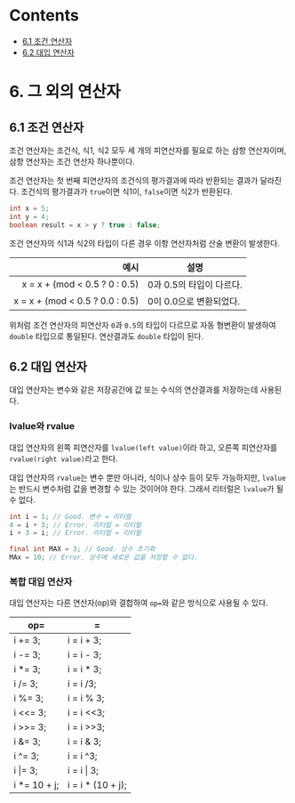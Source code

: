 # Contents

- [6.1 조건 연산자](#61-조건-연산자)
- [6.2 대입 연산자](#62-대입-연산자)

# 6. 그 외의 연산자

## 6.1 조건 연산자

조건 연산자는 조건식, 식1, 식2 모두 세 개의 피연산자를 필요로 하는 삼항 연산자이며, 삼항 연산자는 조건 연산자 하나뿐이다.

조건 연산자는 첫 번째 피연산자의 조건식의 평가결과에 따라 반환되는 결과가 달라진다. 조건식의 평가결과가 `true`이면 식1이, `false`이면 식2가 반환된다.

```Java
int x = 5;
int y = 4;
boolean result = x > y ? true : false;
```

조건 연산자의 식1과 식2의 타입이 다른 경우 이항 연산자처럼 산술 변환이 발생한다.

|                            예시 | 설명                     |
| ------------------------------: | ------------------------ |
|   x = x + (mod < 0.5 ? 0 : 0.5) | 0과 0.5의 타입이 다르다. |
| x = x + (mod < 0.5 ? 0.0 : 0.5) | 0이 0.0으로 변환되었다.  |

위처럼 조건 연산자의 피연산자 `0`과 `0.5`의 타입이 다르므로 자동 형변환이 발생하여 `double` 타입으로 통일된다. 연산결과도 `double` 타입이 된다.

## 6.2 대입 연산자

대입 연산자는 변수와 같은 저장공간에 값 또는 수식의 연산결과를 저장하는데 사용된다.

### lvalue와 rvalue

대입 연산자의 왼쪽 피연산자를 `lvalue(left value)`이라 하고, 오른쪽 피연산자를 `rvalue(right value)`라고 한다.

대입 연산자의 `rvalue`는 변수 뿐만 아니라, 식이나 상수 등이 모두 가능하지만, `lvalue`는 반드시 변수처럼 값을 변경할 수 있는 것이어야 한다. 그래서 리터럴은 `lvalue`가 될 수 없다.

```JAva
int i = 1; // Good. 변수 = 리터럴
4 = i + 3; // Error. 리터럴 = 리터럴
i + 3 = i; // Error. 리터럴 = 리터럴

final int MAX = 3; // Good. 상수 초기화
MAx = 10; // Error. 상수에 새로운 값을 저장할 수 없다.
```

### 복합 대입 연산자

대입 연산자는 다른 연산자(op)와 결합하여 `op=`와 같은 방식으로 사용될 수 있다.

| op=           | =                  |
| ------------- | ------------------ |
| i += 3;       | i = i + 3;         |
| i -= 3;       | i = i - 3;         |
| i \*= 3;      | i = i \* 3;        |
| i /= 3;       | i = i /3;          |
| i %= 3;       | i = i % 3;         |
| i <<= 3;      | i = i <<3;         |
| i >>= 3;      | i = i >>3;         |
| i &= 3;       | i = i & 3;         |
| i ^= 3;       | i = i ^3;          |
| i \|= 3;      | i = i \| 3;        |
| i \*= 10 + j; | i = i \* (10 + j); |
